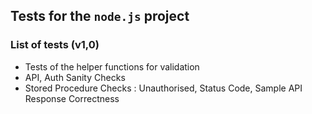 ## Tests for the `node.js` project

### List of tests (v1,0)

- Tests of the helper functions for validation
- API, Auth Sanity Checks
- Stored Procedure Checks : Unauthorised, Status Code, Sample API Response Correctness